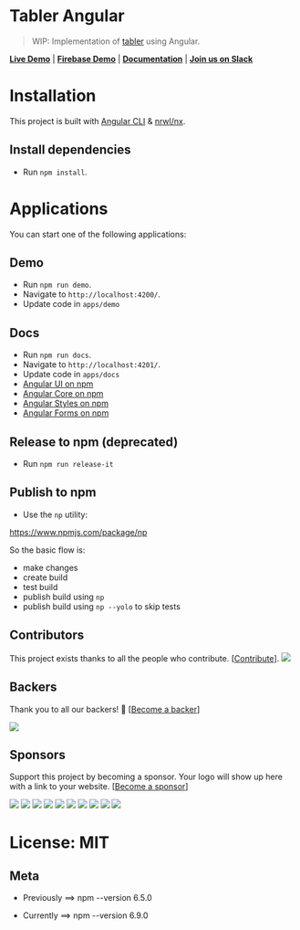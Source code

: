 # Tabler Angular

> WIP: Implementation of [tabler](https://github.com/tabler/tabler) using Angular.

<strong><a href="https://develop-tabler-angular-tabler.buddy.show">Live Demo</a></strong> | <strong><a href="https://tabler-angular-fire.firebaseapp.com">Firebase Demo</a></strong> | <strong><a href="https://tabler.github.io/tabler-angular/">Documentation</a></strong> | <strong><a href="https://goo.gl/zJP2dT">Join us on Slack</a></strong>

# Installation

This project is built with [Angular CLI](https://github.com/angular/angular-cli) & [nrwl/nx](https://github.com/nrwl/nx).

## Install dependencies
 
  - Run `npm install`.


# Applications

You can start one of the following applications:

## Demo

- Run `npm run demo`.
- Navigate to `http://localhost:4200/`.
- Update code in `apps/demo`

## Docs

- Run `npm run docs`.
- Navigate to `http://localhost:4201/`.
- Update code in `apps/docs`
- [Angular UI on npm](https://www.npmjs.com/package/@tabler/angular-ui)
- [Angular Core on npm](https://www.npmjs.com/package/@tabler/angular-core)
- [Angular Styles on npm](https://www.npmjs.com/package/@tabler/angular-styles)
- [Angular Forms on npm](https://www.npmjs.com/package/@tabler/angular-forms)

## Release to npm (deprecated)

- Run `npm run release-it`

## Publish to npm

- Use the `np` utility:

https://www.npmjs.com/package/np

So the basic flow is:

- make changes
- create build
- test build
- publish build using `np`
- publish build using `np --yolo` to skip tests

## Contributors

This project exists thanks to all the people who contribute. [[Contribute](CONTRIBUTION.md)].
<a href="https://github.com/tabler/tabler-angular/graphs/contributors"><img src="https://opencollective.com/dasmachinelabs/contributors.svg?width=890&button=false" /></a>


## Backers

Thank you to all our backers! 🙏 [[Become a backer](https://opencollective.com/dasmachinelabs#backer)]

<a href="https://opencollective.com/dasmachinelabs#backers" target="_blank"><img src="https://opencollective.com/dasmachinelabs/backers.svg?width=890"></a>


## Sponsors

Support this project by becoming a sponsor. Your logo will show up here with a link to your website. [[Become a sponsor](https://opencollective.com/dasmachinelabs#sponsor)]

<a href="https://opencollective.com/dasmachinelabs/sponsor/0/website" target="_blank"><img src="https://opencollective.com/dasmachinelabs/sponsor/0/avatar.svg"></a>
<a href="https://opencollective.com/dasmachinelabs/sponsor/1/website" target="_blank"><img src="https://opencollective.com/dasmachinelabs/sponsor/1/avatar.svg"></a>
<a href="https://opencollective.com/dasmachinelabs/sponsor/2/website" target="_blank"><img src="https://opencollective.com/dasmachinelabs/sponsor/2/avatar.svg"></a>
<a href="https://opencollective.com/dasmachinelabs/sponsor/3/website" target="_blank"><img src="https://opencollective.com/dasmachinelabs/sponsor/3/avatar.svg"></a>
<a href="https://opencollective.com/dasmachinelabs/sponsor/4/website" target="_blank"><img src="https://opencollective.com/dasmachinelabs/sponsor/4/avatar.svg"></a>
<a href="https://opencollective.com/dasmachinelabs/sponsor/5/website" target="_blank"><img src="https://opencollective.com/dasmachinelabs/sponsor/5/avatar.svg"></a>
<a href="https://opencollective.com/dasmachinelabs/sponsor/6/website" target="_blank"><img src="https://opencollective.com/dasmachinelabs/sponsor/6/avatar.svg"></a>
<a href="https://opencollective.com/dasmachinelabs/sponsor/7/website" target="_blank"><img src="https://opencollective.com/dasmachinelabs/sponsor/7/avatar.svg"></a>
<a href="https://opencollective.com/dasmachinelabs/sponsor/8/website" target="_blank"><img src="https://opencollective.com/dasmachinelabs/sponsor/8/avatar.svg"></a>
<a href="https://opencollective.com/dasmachinelabs/sponsor/9/website" target="_blank"><img src="https://opencollective.com/dasmachinelabs/sponsor/9/avatar.svg"></a>



# License: MIT

## Meta

- Previously
==> npm --version
6.5.0

- Currently
==> npm --version
6.9.0

